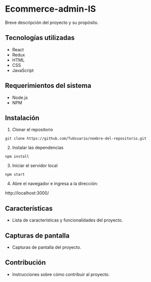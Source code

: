 # Ecommerce-admin-IS

Breve descripción del proyecto y su propósito.

## Tecnologías utilizadas

- React
- Redux
- HTML
- CSS
- JavaScript

## Requerimientos del sistema

- Node.js
- NPM

## Instalación

1. Clonar el repositorio
```
git clone https://github.com/TuUsuario/nombre-del-repositorio.git
```

2. Instalar las dependencias
```
npm install
```

3. Iniciar el servidor local
```
npm start
```

4. Abre el navegador e ingresa a la dirección:

http://localhost:3000/


## Características

- Lista de características y funcionalidades del proyecto.

## Capturas de pantalla

- Capturas de pantalla del proyecto.

## Contribución

- Instrucciones sobre cómo contribuir al proyecto.
